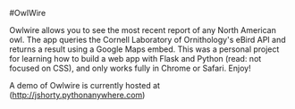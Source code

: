 #OwlWire

Owlwire allows you to see the most recent report of any North American owl.
The app queries the Cornell Laboratory of Ornithology's eBird API and
returns a result using a Google Maps embed. This was a personal project for
learning how to build a web app with Flask and Python (read: not focused on CSS), and only works fully
in Chrome or Safari. Enjoy!

A demo of Owlwire is currently hosted at (http://jshorty.pythonanywhere.com)
